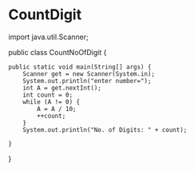# CountDigit
import java.util.Scanner;

public class CountNoOfDigit {

	public static void main(String[] args) {
		Scanner get = new Scanner(System.in);
		System.out.println("enter number=");
		int A = get.nextInt();
		int count = 0;
		while (A != 0) {
			A = A / 10;
			++count;
		}
		System.out.println("No. of Digits: " + count);

	}

}
